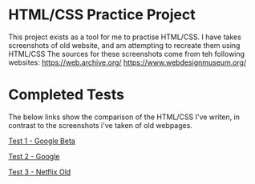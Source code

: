 # HTML/CSS Practice Project

This project exists as a tool for me to practise HTML/CSS. I have takes screenshots of old website, and am attempting to recreate them using HTML/CSS
The sources for these screenshots come from teh following websites: https://web.archive.org/ https://www.webdesignmuseum.org/

# Completed Tests

The below links show the comparison of the HTML/CSS I've writen, in contrast to the screenshots i've taken of old webpages.

[Test 1 - Google Beta](https://bimzy27.github.io/HtmlCssPractice/src/test1.html)

[Test 2 - Google](https://bimzy27.github.io/HtmlCssPractice/src/test2.html)

[Test 3 - Netflix Old](https://bimzy27.github.io/HtmlCssPractice/src/test3.html)